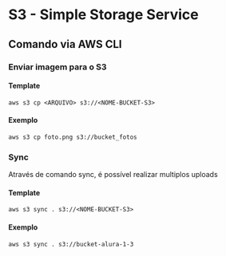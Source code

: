 # S3 - Simple Storage Service

## Comando via AWS CLI

### Enviar imagem para o S3

#### Template

```
aws s3 cp <ARQUIVO> s3://<NOME-BUCKET-S3>
```

#### Exemplo

```
aws s3 cp foto.png s3://bucket_fotos
```

### Sync

Através de comando sync, é possível realizar multiplos uploads

#### Template

```
aws s3 sync . s3://<NOME-BUCKET-S3>
```

#### Exemplo

```
aws s3 sync . s3://bucket-alura-1-3
```
